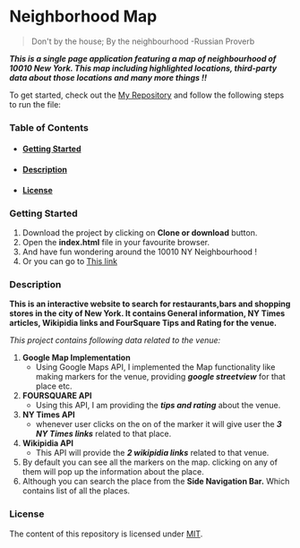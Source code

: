 # Neighborhood Map
> Don't by the house; By the neighbourhood
>-Russian Proverb 

_**This is a single page application featuring a map of neighbourhood of 10010 New York. This map including highlighted locations, third-party data about those locations and many more things !!**_

To get started, check out the [My Repository](https://github.com/jkc1996/neighbourhood-map) and follow the following steps to run the file:

### Table of Contents
* #### [Getting Started](#getting-Started)
* #### [Description](#description)
* #### [License](#license)

### Getting Started

1. Download the project by clicking on **Clone or download** button.
2. Open the **index.html** file in your favourite browser.
3. And have fun wondering around the 10010 NY Neighbourhood !
4. Or you can go to [This link](https://jkc1996.github.io/neighbourhood-map/)

### Description

**This is an interactive website to search for restaurants,bars and shopping stores in the city of New York. It contains General information, NY Times articles, Wikipidia links and FourSquare Tips and Rating for the venue.**

_This project contains following data related to the venue:_

1. **Google Map Implementation**
    - Using Google Maps API, I implemented the Map functionality like making markers for the venue, providing _**google streetview**_ for that place etc. 
2. **FOURSQUARE API**
    - Using this API, I am providing the _**tips and rating**_ about the venue.
3. **NY Times API**
    - whenever user clicks on the on of the marker it will give user the _**3 NY Times links**_ related to that place.
4. **Wikipidia API**
    - This API will provide the _**2 wikipidia links**_ related to that venue.
5. By default you can see all the markers on the map. clicking on any of them will pop up the information about the place.
6. Although you can search the place from the **Side Navigation Bar.** Which contains list of all the places.

### License

The content of this repository is licensed under [MIT](https://choosealicense.com/licenses/mit/).
